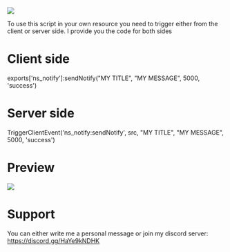 <img src="https://forum.cfx.re/uploads/default/optimized/4X/d/f/d/dfd72d5104c19c2635d49cdde62df6465fa16ad1_2_690x324.png">

To use this script in your own resource you need to trigger either from the client or server side. I provide you the code for both sides


# Client side

exports['ns_notify']:sendNotify("MY TITLE", "MY MESSAGE", 5000, 'success')


# Server side
TriggerClientEvent('ns_notify:sendNotify', src, "MY TITLE", "MY MESSAGE", 5000, 'success')

# Preview
<img src="https://media.discordapp.net/attachments/849140680038416465/855501941726380072/unknown.png">

# Support
You can either write me a personal message or join my discord server: https://discord.gg/HaYe9kNDHK
